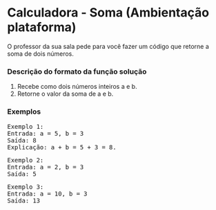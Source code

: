 # Calculadora - Soma (Ambientação plataforma)
O professor da sua sala pede para você fazer um código que retorne a soma de dois números.

### Descrição do formato da função solução
1) Recebe como dois números inteiros a e b.
2) Retorne o valor da soma de a e b.

### Exemplos

<pre>
Exemplo 1:
Entrada: a = 5, b = 3
Saída: 8
Explicação: a + b = 5 + 3 = 8.
</pre>

<pre>
Exemplo 2:
Entrada: a = 2, b = 3
Saída: 5
</pre>

<pre>
Exemplo 3:
Entrada: a = 10, b = 3
Saída: 13
</pre>